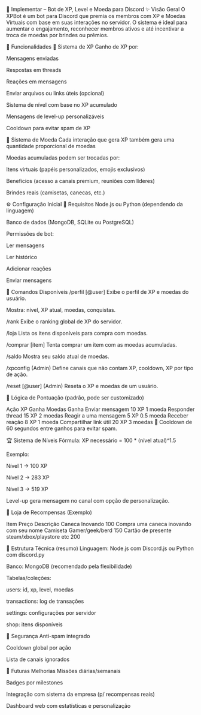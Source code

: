 :blue_book: Implementar – Bot de XP, Level e Moeda para Discord
:sparkles: Visão Geral
O XPBot é um bot para Discord que premia os membros com XP e Moedas Virtuais com base em suas interações no servidor. O sistema é ideal para aumentar o engajamento, reconhecer membros ativos e até incentivar a troca de moedas por brindes ou prêmios.

:dart: Funcionalidades
:small_orange_diamond: Sistema de XP
Ganho de XP por:

Mensagens enviadas

Respostas em threads

Reações em mensagens

Enviar arquivos ou links úteis (opcional)

Sistema de nível com base no XP acumulado

Mensagens de level-up personalizáveis

Cooldown para evitar spam de XP

:small_orange_diamond: Sistema de Moeda
Cada interação que gera XP também gera uma quantidade proporcional de moedas

Moedas acumuladas podem ser trocadas por:

Itens virtuais (papéis personalizados, emojis exclusivos)

Benefícios (acesso a canais premium, reuniões com líderes)

Brindes reais (camisetas, canecas, etc.)

:gear: Configuração Inicial
:wrench: Requisitos
Node.js ou Python (dependendo da linguagem)

Banco de dados (MongoDB, SQLite ou PostgreSQL)

Permissões de bot:

Ler mensagens

Ler histórico

Adicionar reações

Enviar mensagens

:jigsaw: Comandos Disponíveis
/perfil [@user]
Exibe o perfil de XP e moedas do usuário.

Mostra: nível, XP atual, moedas, conquistas.

/rank
Exibe o ranking global de XP do servidor.

/loja
Lista os itens disponíveis para compra com moedas.

/comprar [item]
Tenta comprar um item com as moedas acumuladas.

/saldo
Mostra seu saldo atual de moedas.

/xpconfig
(Admin) Define canais que não contam XP, cooldown, XP por tipo de ação.

/reset [@user]
(Admin) Reseta o XP e moedas de um usuário.

:brain: Lógica de Pontuação (padrão, pode ser customizado)

Ação	XP Ganha	Moedas Ganha
Enviar mensagem	10 XP	1 moeda
Responder thread	15 XP	2 moedas
Reagir a uma mensagem	5 XP	0.5 moeda
Receber reação	8 XP	1 moeda
Compartilhar link útil	20 XP	3 moedas
:arrows_counterclockwise: Cooldown de 60 segundos entre ganhos para evitar spam.

:trophy: Sistema de Níveis
Fórmula: XP necessário = 100 * (nível atual)^1.5

Exemplo:

Nível 1 → 100 XP

Nível 2 → 283 XP

Nível 3 → 519 XP

Level-up gera mensagem no canal com opção de personalização.

:gift: Loja de Recompensas (Exemplo)

Item                                            Preço              Descrição
Caneca Inovando                                 100              Compra uma caneca inovando com seu nome
Camiseta Gamer/geek/berd                        150 
Cartão de presente steam/xbox/playstore etc     200


:toolbox: Estrutura Técnica (resumo)
Linguagem: Node.js com Discord.js ou Python com discord.py

Banco: MongoDB (recomendado pela flexibilidade)

Tabelas/coleções:

users: id, xp, level, moedas

transactions: log de transações

settings: configurações por servidor

shop: itens disponíveis

:closed_lock_with_key: Segurança
Anti-spam integrado

Cooldown global por ação

Lista de canais ignorados

:rocket: Futuras Melhorias
Missões diárias/semanais

Badges por milestones

Integração com sistema da empresa (p/ recompensas reais)

Dashboard web com estatísticas e personalização
